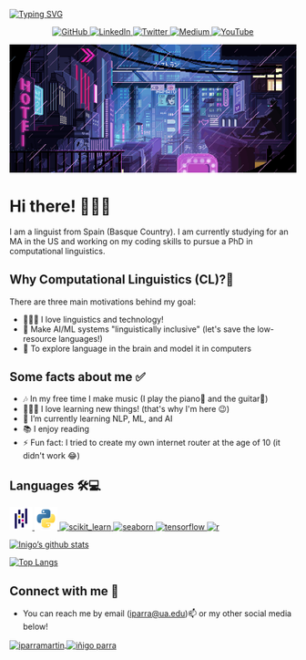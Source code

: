 <a href="https://git.io/typing-svg"><img src="https://readme-typing-svg.demolab.com?font=Fira+Code&size=40&pause=1000&color=00F7D7&vCenter=true&random=false&width=1000&height=100&lines=Hi+there!+My+name+is+I%C3%B1igo.;Nice+to+meet+you!;Welcome+to+my+GitHub+account." alt="Typing SVG" /></a>


<p align="center">
  <a href="https://github.com/IParraMartin">
    <img src="https://img.shields.io/badge/GitHub-100000?style=for-the-badge&logo=github&logoColor=white" alt="GitHub">
  </a>
  <a href="https://www.linkedin.com/in/i%C3%B1igo-parra-0aa741221/">
    <img src="https://img.shields.io/badge/LinkedIn-0077B5?style=for-the-badge&logo=linkedin&logoColor=white" alt="LinkedIn">
  </a>
  <a href="https://twitter.com/IParraMartin">
    <img src="https://img.shields.io/badge/Twitter-1DA1F2?style=for-the-badge&logo=twitter&logoColor=white" alt="Twitter">
  </a>
  <a href="https://medium.com/@IParra">
    <img src="https://img.shields.io/badge/Medium-12100E?style=for-the-badge&logo=medium&logoColor=white" alt="Medium">
  </a>
  <a href="#">
    <img src="https://img.shields.io/badge/YouTube-FF0000?style=for-the-badge&logo=youtube&logoColor=white" alt="YouTube">
  </a>
</p>


<p align="center">
  <img src="https://raw.githubusercontent.com/IParraMartin/IParraMartin/main/xK.gif" width="1000"/>
</p>

# Hi there! 🙋🏽‍♂️
I am a linguist from Spain (Basque Country). I am currently studying for an MA in the US and working on my coding skills to pursue a PhD in computational linguistics.

## Why Computational Linguistics (CL)?🤔
There are three main motivations behind my goal:
- 👨🏽‍💻 I love linguistics and technology!
- 🤖 Make AI/ML systems "linguistically inclusive" (let's save the low-resource languages!)
- 🧠 To explore language in the brain and model it in computers 

## Some facts about me ✅
- 🎶 In my free time I make music (I play the piano🎹 and the guitar🎸)
- 👨🏽‍💻 I love learning new things! (that's why I'm here 😉)
- 🌱 I’m currently learning NLP, ML, and AI
- 📚 I enjoy reading
- ⚡ Fun fact: I tried to create my own internet router at the age of 10 (it didn't work 😂)

## Languages 🛠️💻
<p align="left"> 
  <a href="https://pandas.pydata.org/" target="_blank" rel="noreferrer"> <img src="https://raw.githubusercontent.com/devicons/devicon/2ae2a900d2f041da66e950e4d48052658d850630/icons/pandas/pandas-original.svg" alt="pandas" width="40" height="40"/>
  <a href="https://www.python.org" target="_blank" rel="noreferrer"> <img src="https://raw.githubusercontent.com/devicons/devicon/master/icons/python/python-original.svg" alt="python" width="40" height="40"/>
    <a href="https://scikit-learn.org/" target="_blank" rel="noreferrer"> <img src="https://upload.wikimedia.org/wikipedia/commons/0/05/Scikit_learn_logo_small.svg" alt="scikit_learn" width="40" height="40"/>
  <a href="https://seaborn.pydata.org/" target="_blank" rel="noreferrer"> <img src="https://seaborn.pydata.org/_images/logo-mark-lightbg.svg" alt="seaborn" width="40" height="40"/>
  <a href="https://www.tensorflow.org" target="_blank" rel="noreferrer"> <img src="https://www.vectorlogo.zone/logos/tensorflow/tensorflow-icon.svg" alt="tensorflow" width="40" height="40"/>
  <a href="https://www.r-project.org/" target="_blank" rel="noreferrer"> <img src="https://www.r-project.org/logo/Rlogo.svg" alt="r" width="40" height="40"/>
</p>

[![Inigo’s github stats](https://github-readme-stats.vercel.app/api?username=IParraMartin)](https://github.com/IParraMartin)

[![Top Langs](https://github-readme-stats.vercel.app/api/top-langs/?username=IParraMartin&layout=compact)](https://github.com/IParraMartin)

## Connect with me 🤝
- You can reach me by email (iparra@ua.edu)📫  or my other social media below!
<p align="left">
  <a href="https://twitter.com/iparramartin" target="blank">
    <img align="center" src="https://raw.githubusercontent.com/rahuldkjain/github-profile-readme-generator/master/src/images/icons/Social/twitter.svg" alt="iparramartin" height="30" width="40"/> 
  </a>
  <a href="https://www.linkedin.com/in/i%C3%B1igo-parra-0aa741221/" target="blank">
    <img align="center" src="https://raw.githubusercontent.com/rahuldkjain/github-profile-readme-generator/master/src/images/icons/Social/linked-in-alt.svg" alt="iñigo parra" height="30" 
      width="40"/>
  </a>
</p>
